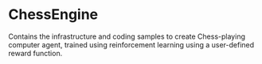 # ChessEngine
Contains the infrastructure and coding samples to create Chess-playing computer agent, trained using reinforcement learning using a user-defined reward function.
